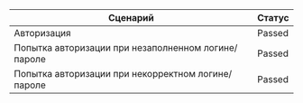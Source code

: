 | Сценарий                                              | Статус |
|-------------------------------------------------------|--------|
| Авторизация                                           | Passed |
| Попытка авторизации при незаполненном   логине/пароле | Passed |
| Попытка авторизации при некорректном   логине/пароле  | Passed |

